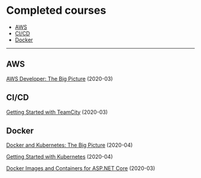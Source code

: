 # Completed courses

* [AWS](#aws "Amazon Web Services")
* [CI/CD](#cicd "Continuous integration and continuous delivery")
* [Docker](#docker "Docker ")

---

## AWS
[AWS Developer: The Big Picture](https://app.pluralsight.com/library/courses/aws-developer-big-picture/) (2020-03)

## CI/CD
[Getting Started with TeamCity](https://app.pluralsight.com/library/courses/teamcity-getting-started/) (2020-03)

## Docker
[Docker and Kubernetes: The Big Picture](https://app.pluralsight.com/library/courses/docker-kubernetes-big-picture/) (2020-04)

[Getting Started with Kubernetes](https://app.pluralsight.com/library/courses/getting-started-kubernetes/) (2020-04)

[Docker Images and Containers for ASP.NET Core](https://app.pluralsight.com/library/courses/docker-images-containers-aspdotnet-core/) (2020-03)

